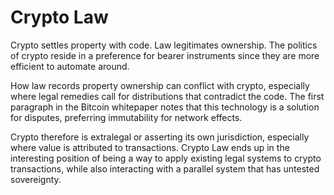 # Crypto Law

Crypto settles property with code. Law legitimates ownership. The politics of crypto reside in a preference for bearer instruments since they are more efficient to automate around. 

How law records property ownership can conflict with crypto, especially where legal remedies call for distributions that contradict the code. The first paragraph in the Bitcoin whitepaper notes that this technology is a solution for disputes, preferring immutability for network effects. 

Crypto therefore is extralegal or asserting its own jurisdiction, especially where value is attributed to transactions. Crypto Law ends up in the interesting position of being a way to apply existing legal systems to crypto transactions, while also interacting with a parallel system that has untested sovereignty.
